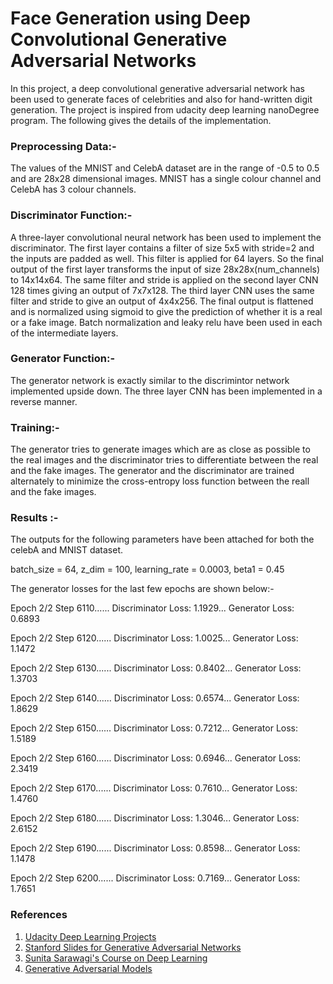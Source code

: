 # Face Generation using Deep Convolutional Generative Adversarial Networks

In this project, a deep convolutional generative adversarial network has been used to generate faces of celebrities and also for hand-written digit generation. The project is inspired from udacity deep learning nanoDegree program. The following gives the details of the implementation.


### Preprocessing Data:-
The values of the MNIST and CelebA dataset are in the range of -0.5 to 0.5 and are 28x28 dimensional images. MNIST has a single colour channel and CelebA has 3 colour channels. 

### Discriminator Function:-
A three-layer convolutional neural network has been used to implement the discriminator. The first layer contains a filter of size 5x5 with stride=2 and the inputs are padded as well. This filter is applied for 64 layers. So the final output of the first layer transforms the input of size 28x28x(num_channels) to 14x14x64. The same filter and stride is applied on the second layer CNN 128 times giving an output of 7x7x128. The third layer CNN uses the same filter and stride to give an output of 4x4x256. The final output is flattened and is normalized using sigmoid to give the prediction of whether it is a real or a fake image. Batch normalization and leaky relu have been used in each of the intermediate layers.

### Generator Function:-
The generator network is exactly similar to the discrimintor network implemented upside down. The three layer CNN has been implemented in a reverse manner.

### Training:-
The generator tries to generate images which are as close as possible to the real images and the discriminator tries to differentiate between the real and the fake images. The generator and the discriminator are trained alternately to minimize the cross-entropy loss function between the reall and the fake images. 

### Results :-
The outputs for the following parameters have been attached for both the celebA and MNIST dataset.

batch_size = 64,
z_dim = 100,
learning_rate = 0.0003,
beta1 = 0.45

The generator losses for the last few epochs are shown below:-

Epoch 2/2 Step 6110...... Discriminator Loss: 1.1929... Generator Loss: 0.6893

Epoch 2/2 Step 6120...... Discriminator Loss: 1.0025... Generator Loss: 1.1472

Epoch 2/2 Step 6130...... Discriminator Loss: 0.8402... Generator Loss: 1.3703

Epoch 2/2 Step 6140...... Discriminator Loss: 0.6574... Generator Loss: 1.8629

Epoch 2/2 Step 6150...... Discriminator Loss: 0.7212... Generator Loss: 1.5189

Epoch 2/2 Step 6160...... Discriminator Loss: 0.6946... Generator Loss: 2.3419

Epoch 2/2 Step 6170...... Discriminator Loss: 0.7610... Generator Loss: 1.4760

Epoch 2/2 Step 6180...... Discriminator Loss: 1.3046... Generator Loss: 2.6152

Epoch 2/2 Step 6190...... Discriminator Loss: 0.8598... Generator Loss: 1.1478

Epoch 2/2 Step 6200...... Discriminator Loss: 0.7169... Generator Loss: 1.7651


### References 
1. [Udacity Deep Learning Projects](https://github.com/udacity/deep-learning)
2. [Stanford Slides for Generative Adversarial Networks](http://cs231n.stanford.edu/slides/2017/cs231n_2017_lecture13.pdf)
3. [Sunita Sarawagi's Course on Deep Learning](https://www.cse.iitb.ac.in/~sunita/cs726/)
4. [Generative Adversarial Models](https://papers.nips.cc/paper/5423-generative-adversarial-nets.pdf)
